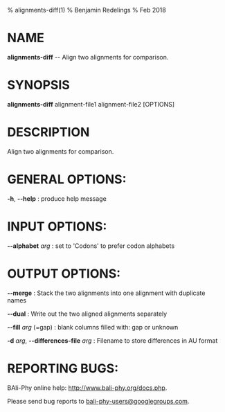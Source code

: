 % alignments-diff(1)
% Benjamin Redelings
% Feb 2018

# NAME

**alignments-diff** -- Align two alignments for comparison.

# SYNOPSIS

**alignments-diff** alignment-file1 alignment-file2 [OPTIONS]

# DESCRIPTION

Align two alignments for comparison.

# GENERAL OPTIONS:
**-h**, **--help**
: produce help message


# INPUT OPTIONS:
**--alphabet** _arg_
: set to 'Codons' to prefer codon alphabets


# OUTPUT OPTIONS:
**--merge**
: Stack the two alignments into one alignment with duplicate names

**--dual**
: Write out the two aligned alignments separately

**--fill** _arg_ (=gap)
: blank columns filled with: gap or unknown

**-d** _arg_, **--differences-file** _arg_
: Filename to store differences in AU format


# REPORTING BUGS:
 BAli-Phy online help: <http://www.bali-phy.org/docs.php>.

Please send bug reports to <bali-phy-users@googlegroups.com>.

